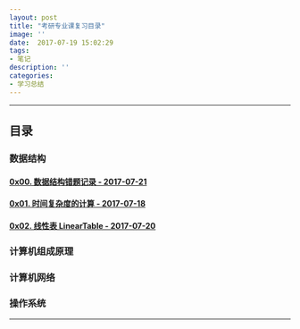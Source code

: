 ```yaml
---
layout: post
title: "考研专业课复习目录"
image: ''
date:  2017-07-19 15:02:29
tags:
- 笔记
description: ''
categories:
- 学习总结
---
```


---  
## 目录

### 数据结构

#### [0x00. 数据结构错题记录 - 2017-07-21](../mistakebook)
#### [0x01. 时间复杂度的计算 - 2017-07-18](../timecomplexity)
#### [0x02. 线性表 LinearTable - 2017-07-20](../sequencelist)

### 计算机组成原理

### 计算机网络

### 操作系统

---  
